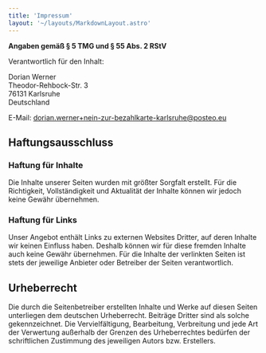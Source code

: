 ```yaml
---
title: 'Impressum'
layout: '~/layouts/MarkdownLayout.astro'
---
```


**Angaben gemäß § 5 TMG und § 55 Abs. 2 RStV**

Verantwortlich für den Inhalt:  

Dorian Werner  
Theodor-Rehbock-Str. 3   
76131 Karlsruhe   
Deutschland 

E-Mail: dorian.werner+nein-zur-bezahlkarte-karlsruhe@posteo.eu  

## Haftungsausschluss

### Haftung für Inhalte
Die Inhalte unserer Seiten wurden mit größter Sorgfalt erstellt. Für die Richtigkeit, Vollständigkeit und Aktualität der Inhalte können wir jedoch keine Gewähr übernehmen.  

### Haftung für Links
Unser Angebot enthält Links zu externen Websites Dritter, auf deren Inhalte wir keinen Einfluss haben. Deshalb können wir für diese fremden Inhalte auch keine Gewähr übernehmen. Für die Inhalte der verlinkten Seiten ist stets der jeweilige Anbieter oder Betreiber der Seiten verantwortlich.  

## Urheberrecht
Die durch die Seitenbetreiber erstellten Inhalte und Werke auf diesen Seiten unterliegen dem deutschen Urheberrecht. Beiträge Dritter sind als solche gekennzeichnet. Die Vervielfältigung, Bearbeitung, Verbreitung und jede Art der Verwertung außerhalb der Grenzen des Urheberrechtes bedürfen der schriftlichen Zustimmung des jeweiligen Autors bzw. Erstellers.  
